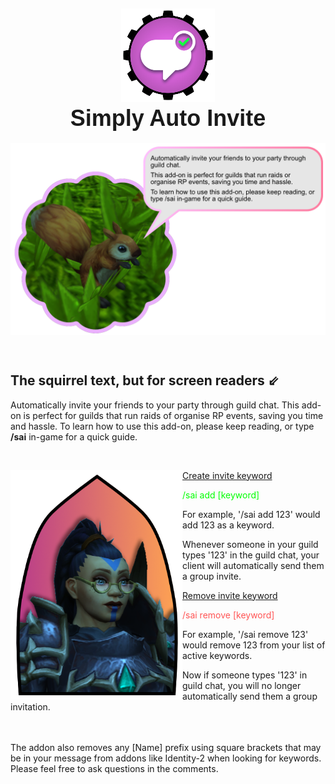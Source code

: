 
<h2 style="text-align: center">
<img src="https://github.com/Khazoda/SimplyAutoInvite/blob/master/Assets/Logo.png?raw=true" width="150"/>
<br/>
    <span style="font-family: impact, sans-serif; font-size: 36px">Simply Auto Invite</span>
</h2>
<p style="text-align: center; display: flex; justify-content: center">

<img src="https://github.com/Khazoda/SimplyAutoInvite/blob/master/Assets/Squirrel.png?raw=true" width="1146"/>
</p>

<p style="display: flex; justify-content: center; text-align: left">&nbsp;</p>

## The squirrel text, but for screen readers ⇙
Automatically invite your friends to your party through guild chat.
This add-on is perfect for guilds that run raids of organise RP events, saving you time and hassle.
To learn how to use this add-on, please keep reading, or type **/sai** in-game for a quick guide.

&nbsp;
<br/>

<img align="left" width="275" src="https://github.com/Khazoda/SimplyAutoInvite/blob/master/Assets/headshot.png?raw=true">

<ins>Create invite keyword</ins>

<span style='color: lime;'>/sai add [keyword]</span>

For example, '/sai add 123' would add 123 as a keyword.

Whenever someone in your guild types '123' in the guild chat, your client will automatically send them a group invite.

<ins>Remove invite keyword</ins>

<span style='color: #FF5454;'>/sai remove [keyword]</span>

For example, '/sai remove 123' would remove 123 from your list of active keywords.

Now if someone types '123' in guild chat, you will no longer automatically send them a group invitation.

<br/>
<br/>
The addon also removes any [Name] prefix using square brackets that may be in your message from addons like Identity-2 when looking for keywords.

<br/>
Please feel free to ask questions in the comments.





